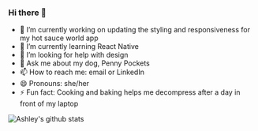 ### Hi there 👋



- 🔭 I’m currently working on updating the styling and responsiveness for my hot sauce world app
- 🌱 I’m currently learning React Native
- 🤔 I’m looking for help with design
- 💬 Ask me about my dog, Penny Pockets
- 📫 How to reach me: email or LinkedIn
- 😄 Pronouns: she/her
- ⚡ Fun fact: Cooking and baking helps me decompress after a day in front of my laptop

 ![Ashley's github stats](https://github-readme-stats.vercel.app/api?username=ashleymckellar&show_icons=true&theme=dark)

